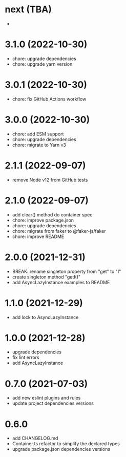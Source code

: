 # next (TBA)

* 


# 3.1.0 (2022-10-30)

* chore: upgrade dependencies
* chore: upgrade yarn version


# 3.0.1 (2022-10-30)

* chore: fix GitHub Actions workflow


# 3.0.0 (2022-10-30)

* chore: add ESM support
* chore: upgrade dependencies
* chore: migrate to Yarn v3


# 2.1.1 (2022-09-07)

* remove Node v12 from GitHub tests


# 2.1.0 (2022-09-07)

* add clear() method do container spec
* chore: improve package.json
* chore: upgrade dependencies
* chore: migrate from faker to @faker-js/faker
* chore: improve README


# 2.0.0 (2021-12-31)

* BREAK: rename singleton property from "get" to "I"
* create singleton method "getI()"
* add AsyncLazyInstance examples to README


# 1.1.0 (2021-12-29)

* add lock to AsyncLazyInstance


# 1.0.0 (2021-12-28)

* upgrade dependencies
* fix lint errors
* add AsyncLazyInstance


# 0.7.0 (2021-07-03)
 
* add new eslint plugins and rules
* update project dependencies versions


# 0.6.0

* add CHANGELOG.md
* Container.ts refactor to simplify the declared types
* upgrade package.json dependencies versions
